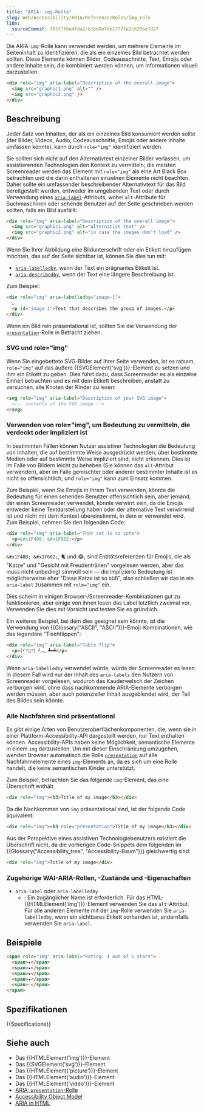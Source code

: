 ```yaml
---
title: "ARIA: img-Rolle"
slug: Web/Accessibility/ARIA/Reference/Roles/img_role
l10n:
  sourceCommit: f65f7f6e4fda2cb1bd0e7db17777e2cb20be7d27
---
```


Die ARIA-`img`-Rolle kann verwendet werden, um mehrere Elemente im Seiteninhalt zu identifizieren, die als ein einzelnes Bild betrachtet werden sollten. Diese Elemente können Bilder, Codeausschnitte, Text, Emojis oder andere Inhalte sein, die kombiniert werden können, um Informationen visuell darzustellen.

```html
<div role="img" aria-label="Description of the overall image">
  <img src="graphic1.png" alt="" />
  <img src="graphic2.png" />
</div>
```

## Beschreibung

Jeder Satz von Inhalten, der als ein einzelnes Bild konsumiert werden sollte (der Bilder, Videos, Audio, Codeausschnitte, Emojis oder andere Inhalte umfassen könnte), kann durch `role="img"` identifiziert werden.

Sie sollten sich nicht auf den Alternativtext einzelner Bilder verlassen, um assistierenden Technologien den Kontext zu vermitteln; die meisten Screenreader werden das Element mit `role="img"` als eine Art Black Box betrachten und die darin enthaltenen einzelnen Elemente nicht beachten. Daher sollte ein umfassender beschreibender Alternativtext für das Bild bereitgestellt werden, entweder im umgebenden Text oder durch Verwendung eines [`aria-label`](/de/docs/Web/Accessibility/ARIA/Reference/Attributes/aria-label)-Attributs, wobei `alt`-Attribute für Suchmaschinen oder sehende Benutzer auf der Seite geschrieben werden sollten, falls ein Bild ausfällt:

```html
<div role="img" aria-label="Description of the overall image">
  <img src="graphic1.png" alt="alternative text" />
  <img src="graphic2.png" alt="in case the images don't load" />
</div>
```

Wenn Sie Ihrer Abbildung eine Bildunterschrift oder ein Etikett hinzufügen möchten, das auf der Seite sichtbar ist, können Sie dies tun mit:

- [`aria-labelledby`](/de/docs/Web/Accessibility/ARIA/Reference/Attributes/aria-labelledby), wenn der Text ein prägnantes Etikett ist.
- [`aria-describedby`](/de/docs/Web/Accessibility/ARIA/Reference/Attributes/aria-describedby), wenn der Text eine längere Beschreibung ist.

Zum Beispiel:

```html
<div role="img" aria-labelledby="image-1">
  …
  <p id="image-1">Text that describes the group of images.</p>
</div>
```

Wenn ein Bild rein präsentational ist, sollten Sie die Verwendung der [`presentation`](/de/docs/Web/Accessibility/ARIA/Reference/Roles/presentation_role)-Rolle in Betracht ziehen.

### SVG und role="img"

Wenn Sie eingebettete SVG-Bilder auf Ihrer Seite verwenden, ist es ratsam, `role="img"` auf das äußere {{SVGElement('svg')}}-Element zu setzen und ihm ein Etikett zu geben. Dies führt dazu, dass Screenreader es als einzelne Einheit betrachten und es mit dem Etikett beschreiben, anstatt zu versuchen, alle Knoten der Kinder zu lesen:

```html
<svg role="img" aria-label="Description of your SVG image">
  <!-- contents of the SVG image -->
</svg>
```

### Verwenden von role="img", um Bedeutung zu vermitteln, die verdeckt oder impliziert ist

In bestimmten Fällen können Nutzer assistiver Technologien die Bedeutung von Inhalten, die auf bestimmte Weise ausgedrückt werden, über bestimmte Medien oder auf bestimmte Weise impliziert sind, nicht erkennen. Dies ist im Falle von Bildern leicht zu beheben (Sie können das `alt`-Attribut verwenden), aber im Falle gemischter oder anderer bestimmter Inhalte ist es nicht so offensichtlich, und `role="img"` kann zum Einsatz kommen.

Zum Beispiel, wenn Sie Emojis in Ihrem Text verwenden, könnte die Bedeutung für einen sehenden Benutzer offensichtlich sein, aber jemand, der einen Screenreader verwendet, könnte verwirrt sein, da die Emojis entweder keine Textdarstellung haben oder der alternative Text verwirrend ist und nicht mit dem Kontext übereinstimmt, in dem er verwendet wird. Zum Beispiel, nehmen Sie den folgenden Code:

```html
<div role="img" aria-label="That cat is so cute">
  <p>&#x1F408; &#x1F602;</p>
</div>
```

`&#x1F408; &#x1F602;`, 🐈 und 😂, sind Entitätsreferenzen für Emojis, die als "Katze" und "Gesicht mit Freudentränen" vorgelesen werden, aber das muss nicht unbedingt sinnvoll sein — die implizierte Bedeutung ist möglicherweise eher "Diese Katze ist so süß", also schließen wir das in ein `aria-label` zusammen mit `role="img"` ein.

Dies scheint in einigen Browser-/Screenreader-Kombinationen gut zu funktionieren, aber einige von ihnen lesen das Label letztlich zweimal vor. Verwenden Sie dies mit Vorsicht und testen Sie es gründlich.

Ein weiteres Beispiel, bei dem dies geeignet sein könnte, ist die Verwendung von {{Glossary("ASCII", "ASCII")}}-Emoji-Kombinationen, wie das legendäre "Tischflippen":

```html
<div role="img" aria-label="Table flip">
  <p>(╯°□°）╯︵ ┻━┻</p>
</div>
```

Wenn `aria-labelledby` verwendet würde, würde der Screenreader es lesen. In diesem Fall wird nur der Inhalt des `aria-labels` den Nutzern von Screenreader vorgelesen, wodurch das Kauderwelsch der Zeichen verborgen wird, ohne dass nachkommende ARIA-Elemente verborgen werden müssen, aber auch potenzieller Inhalt ausgeblendet wird, der Teil des Bildes sein könnte.

### Alle Nachfahren sind präsentational

Es gibt einige Arten von Benutzeroberflächenkomponenten, die, wenn sie in einer Plattform-Accessibility-API dargestellt werden, nur Text enthalten können. Accessibility-APIs haben keine Möglichkeit, semantische Elemente in einem `img` darzustellen. Um mit dieser Einschränkung umzugehen, wenden Browser automatisch die Rolle [`presentation`](/de/docs/Web/Accessibility/ARIA/Reference/Roles/presentation_role) auf alle Nachfahrnelemente eines `img`-Elements an, da es sich um eine Rolle handelt, die keine semantischen Kinder unterstützt.

Zum Beispiel, betrachten Sie das folgende `img`-Element, das eine Überschrift enthält.

```html
<div role="img"><h3>Title of my image</h3></div>
```

Da die Nachkommen von `img` präsentational sind, ist der folgende Code äquivalent:

```html
<div role="img"><h3 role="presentation">Title of my image</h3></div>
```

Aus der Perspektive eines assistiven Technologiebenutzers existiert die Überschrift nicht, da die vorherigen Code-Snippets dem folgenden im {{Glossary("Accessibility_tree", "Accessibility-Baum")}} gleichwertig sind:

```html
<div role="img">Title of my image</div>
```

### Zugehörige WAI-ARIA-Rollen, -Zustände und -Eigenschaften

- `aria-label` oder `aria-labelledby`
  - : Ein zugänglicher Name ist erforderlich. Für das HTML-{{HTMLElement('img')}}-Element verwenden Sie das `alt`-Attribut. Für alle anderen Elemente mit der `img`-Rolle verwenden Sie `aria-labelledby`, wenn ein sichtbares Etikett vorhanden ist, andernfalls verwenden Sie `aria-label`.

## Beispiele

```html
<span role="img" aria-label="Rating: 4 out of 5 stars">
  <span>★</span>
  <span>★</span>
  <span>★</span>
  <span>★</span>
  <span>☆</span>
</span>
```

## Spezifikationen

{{Specifications}}

## Siehe auch

- Das {{HTMLElement('img')}}-Element
- Das {{SVGElement('svg')}}-Element
- Das {{HTMLElement('picture')}}-Element
- Das {{HTMLElement('audio')}}-Element
- Das {{HTMLElement('video')}}-Element
- [ARIA: `presentation`-Rolle](/de/docs/Web/Accessibility/ARIA/Reference/Roles/presentation_role)
- [Accessibility Object Model](https://wicg.github.io/aom/spec/)
- [ARIA in HTML](https://w3c.github.io/html-aria/)
